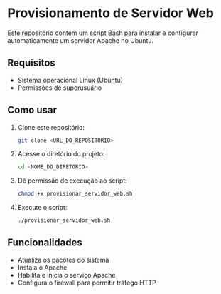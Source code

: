 # Provisionamento de Servidor Web

Este repositório contém um script Bash para instalar e configurar automaticamente um servidor Apache no Ubuntu.

## Requisitos
- Sistema operacional Linux (Ubuntu)
- Permissões de superusuário

## Como usar
1. Clone este repositório:
   ```bash
   git clone <URL_DO_REPOSITORIO>
   ```
2. Acesse o diretório do projeto:
   ```bash
   cd <NOME_DO_DIRETORIO>
   ```
3. Dê permissão de execução ao script:
   ```bash
   chmod +x provisionar_servidor_web.sh
   ```
4. Execute o script:
   ```bash
   ./provisionar_servidor_web.sh
   ```

## Funcionalidades
- Atualiza os pacotes do sistema
- Instala o Apache
- Habilita e inicia o serviço Apache
- Configura o firewall para permitir tráfego HTTP
